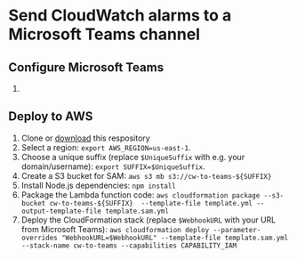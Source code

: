 # Send CloudWatch alarms to a Microsoft Teams channel

## Configure Microsoft Teams

1. 

## Deploy to AWS

1. Clone or [download](https://github.com/widdix/cloudwatch-alarm-to-microsoft-teams/zipball/master/) this respository
1. Select a region: `export AWS_REGION=us-east-1`.
1. Choose a unique suffix (replace `$UniqueSuffix` with e.g. your domain/username): `export SUFFIX=$UniqueSuffix`.
2. Create a S3 bucket for SAM: `aws s3 mb s3://cw-to-teams-${SUFFIX}`
3. Install Node.js dependencies: `npm install`
4. Package the Lambda function code: `aws cloudformation package --s3-bucket cw-to-teams-${SUFFIX}  --template-file template.yml --output-template-file template.sam.yml`
5. Deploy the CloudFormation stack (replace `$WebhookURL` with your URL from Microsoft Teams): `aws cloudformation deploy --parameter-overrides "WebhookURL=$WebhookURL" --template-file template.sam.yml --stack-name cw-to-teams --capabilities CAPABILITY_IAM`
